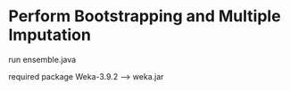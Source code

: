 # Perform Bootstrapping and Multiple Imputation

run ensemble.java

required package Weka-3.9.2 --> weka.jar
